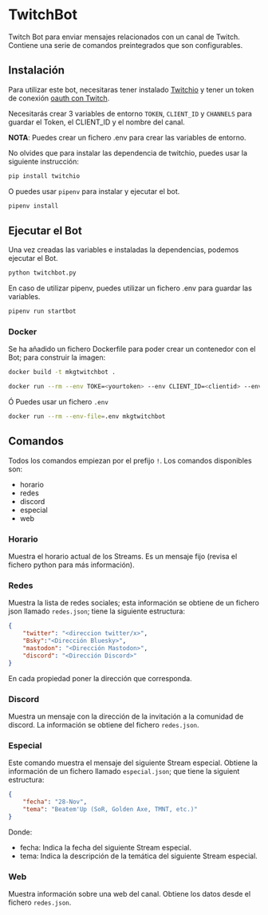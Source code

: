 # TwitchBot

Twitch Bot para enviar mensajes relacionados con un canal de Twitch. Contiene una serie de comandos preintegrados que son configurables.

## Instalación

Para utilizar este bot, necesitaras tener instalado [Twitchio](https://twitchio.dev/en/stable/index.html) y tener un token de conexión [oauth con Twitch](https://dev.twitch.tv/docs/chat/authenticating/).

Necesitarás crear 3 variables de entorno ```TOKEN```, ```CLIENT_ID``` y ```CHANNELS``` para guardar el Token, el CLIENT_ID y el nombre del canal. 

**NOTA**: Puedes crear un fichero .env para crear las variables de entorno.

No olvides que para instalar las dependencia de twitchio, puedes usar la siguiente instrucción:

```bash
pip install twitchio
```

O puedes usar ```pipenv``` para instalar y ejecutar el bot.


```bash
pipenv install
```

## Ejecutar el Bot

Una vez creadas las variables e instaladas la dependencias, podemos ejecutar el Bot.

```bash
python twitchbot.py
```
En caso de utilizar pipenv, puedes utilizar un fichero .env para guardar las variables.

```bash
pipenv run startbot
```

### Docker

Se ha añadido un fichero Dockerfile para poder crear un contenedor con el Bot; para construir la imagen:

```bash
docker build -t mkgtwitchbot .
```

```bash
docker run --rm --env TOKE=<yourtoken> --env CLIENT_ID=<clientid> --env CHANNELS=<yourchannel> mkgtwitchbot
```
Ó Puedes usar un fichero ```.env```

```bash
docker run --rm --env-file=.env mkgtwitchbot
```

## Comandos

Todos los comandos empiezan por el prefijo ```!```. Los comandos disponibles son:

* horario
* redes
* discord
* especial
* web

### Horario

Muestra el horario actual de los Streams. Es un mensaje fijo (revisa el fichero python para más información).

### Redes

Muestra la lista de redes sociales; esta información se obtiene de un fichero json llamado ```redes.json```; tiene la siguiente estructura:

```json
{
    "twitter": "<direccion twitter/x>", 
    "Bsky":"<Dirección Bluesky>",
    "mastodon": "<Dirección Mastodon>",
    "discord": "<Dirección Discord>"
}
```

En cada propiedad poner la dirección que corresponda.

### Discord

Muestra un mensaje con la dirección de la invitación a la comunidad de discord. La información se obtiene del fichero ```redes.json```.

### Especial

Este comando muestra el mensaje del siguiente Stream especial. Obtiene la información de un fichero llamado ```especial.json```; que tiene la siguient estructura:

```json
{
    "fecha": "28-Nov",
    "tema": "Beatem'Up (SoR, Golden Axe, TMNT, etc.)"
}
```

Donde:

* fecha: Indica la fecha del siguiente Stream especial.
* tema: Indica la descripción de la temática del siguiente Stream especial.

### Web

Muestra información sobre una web del canal. Obtiene los datos desde el fichero ```redes.json```.